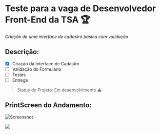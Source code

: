 # Teste para a vaga de Desenvolvedor Front-End da TSA :trophy:

*Criação de uma interface de cadastro básica com validação*

<h2>Descrição:</h2>

- [x] Criação da Interface de Cadastro
- [ ] Validação do Formulário
- [ ] Testes
- [ ] Entrega

> Status do Projeto: Em desenvolvimento :warning:

<h2>PrintScreen do Andamento:</h2>

![Screenshot](https://raw.github.com/forg1v3n/tsa-test/master/assets/img/print3.png)

<img src="https://img.shields.io/badge/The%20Dream-Came%20True-blue">